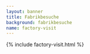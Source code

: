 ```yaml
---
layout: banner
title: Fabrikbesuche
background: fabrikbesuche
name: factory-visit
---
```


{% include factory-visit.html %}
